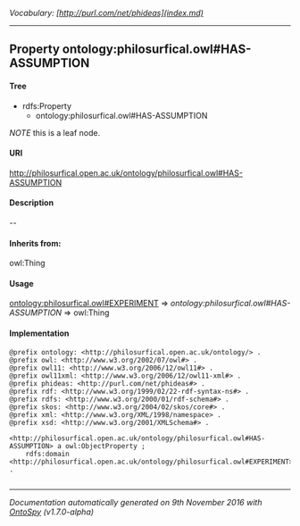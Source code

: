 _Vocabulary: [http://purl.com/net/phideas](index.md)_ 

---	
	




    


## Property ontology:philosurfical.owl#HAS-ASSUMPTION


#### Tree

* rdfs:Property
    * ontology:philosurfical.owl#HAS-ASSUMPTION





*NOTE* this is a leaf node.


#### URI
http://philosurfical.open.ac.uk/ontology/philosurfical.owl#HAS-ASSUMPTION

#### Description
--


#### Inherits from:
owl:Thing



#### Usage


[ontology:philosurfical.owl#EXPERIMENT](class-ontologyphilosurficalowlexperiment.md) 
=&gt;&nbsp;_ontology:philosurfical.owl#HAS-ASSUMPTION_&nbsp;=&gt;&nbsp;owl:Thing

#### Implementation
```
@prefix ontology: <http://philosurfical.open.ac.uk/ontology/> .
@prefix owl: <http://www.w3.org/2002/07/owl#> .
@prefix owl11: <http://www.w3.org/2006/12/owl11#> .
@prefix owl11xml: <http://www.w3.org/2006/12/owl11-xml#> .
@prefix phideas: <http://purl.com/net/phideas#> .
@prefix rdf: <http://www.w3.org/1999/02/22-rdf-syntax-ns#> .
@prefix rdfs: <http://www.w3.org/2000/01/rdf-schema#> .
@prefix skos: <http://www.w3.org/2004/02/skos/core#> .
@prefix xml: <http://www.w3.org/XML/1998/namespace> .
@prefix xsd: <http://www.w3.org/2001/XMLSchema#> .

<http://philosurfical.open.ac.uk/ontology/philosurfical.owl#HAS-ASSUMPTION> a owl:ObjectProperty ;
    rdfs:domain <http://philosurfical.open.ac.uk/ontology/philosurfical.owl#EXPERIMENT> .


```










---

_Documentation automatically generated on 9th November 2016 with [OntoSpy](http://ontospy.readthedocs.org/ "Open") (v1.7.0-alpha)_